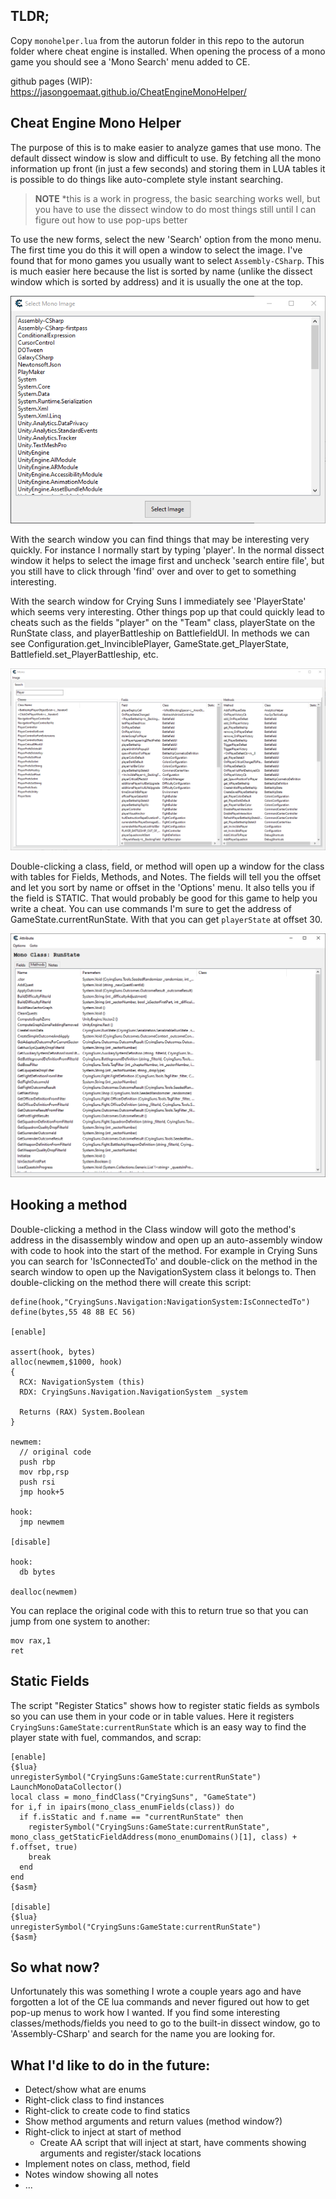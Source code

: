 ## TLDR;

Copy `monohelper.lua` from the autorun folder in this repo to the autorun
folder where cheat engine is installed.  When opening the process of a mono
game you should see a 'Mono Search' menu added to CE.

github pages (WIP): https://jasongoemaat.github.io/CheatEngineMonoHelper/

## Cheat Engine Mono Helper

The purpose of this is to make easier to analyze games that use mono.  The default
dissect window is slow and difficult to use.  By fetching all the mono information
up front (in just a few seconds) and storing them in LUA tables it is possible to
do things like auto-complete style instant searching.

> **NOTE** *this is a work in progress, the basic searching works well, but you
have to use the dissect window to do most things still until I can figure out
how to use pop-ups better

To use the new forms, select the new 'Search' option from the mono menu.  The first
time you do this it will open a window to select the image.  I've found that for
mono games you usually want to select `Assembly-CSharp`.  This is much easier here
because the list is sorted by name (unlike the dissect window which is sorted
by address) and it is usually the one at the top.

![SelectImage](Docs/SelectImage.png)

With the search window you can find things that may be interesting very quickly.
For instance I normally start by typing 'player'.  In the normal dissect window
it helps to select the image first and uncheck 'search entire file', but you still
have to click through 'find' over and over to get to something interesting.

With the search window for Crying Suns I immediately see 'PlayerState' which seems
very interesting.  Other things pop up that could quickly lead to cheats such
as the fields "player" on the "Team" class, playerState on the RunState class, and
playerBattleship on BattlefieldUI.  In methods we can see Configuration.get_InvinciblePlayer,
GameState.get_PlayerState, Battlefield.set_PlayerBattleship, etc.

![Search](Docs/Search.png)

Double-clicking a class, field, or method will open up a window for the class with
tables for Fields, Methods, and Notes.  The fields will tell you the offset and let
you sort by name or offset in the 'Options' menu.  It also tells you if the field is
STATIC.  That would probably be good for this game to help you write a cheat.   You
can use commands I'm sure to get the address of GameState.currentRunState.  With that
you can get `playerState` at offset 30.

![Class](Docs/Class.png)

## Hooking a method

Double-clicking a method in the Class window will goto the method's address in
the disassembly window and open up an auto-assembly window with code to hook
into the start of the method.  For example in Crying Suns you can search for
'IsConnectedTo' and double-click on the method in the search window to open
up the NavigationSystem class it belongs to.  Then double-clicking on the method
there will create this script:

```
define(hook,"CryingSuns.Navigation:NavigationSystem:IsConnectedTo")
define(bytes,55 48 8B EC 56)

[enable]

assert(hook, bytes)
alloc(newmem,$1000, hook)
{
  RCX: NavigationSystem (this)
  RDX: CryingSuns.Navigation.NavigationSystem _system

  Returns (RAX) System.Boolean
}

newmem:
  // original code
  push rbp
  mov rbp,rsp
  push rsi
  jmp hook+5

hook:
  jmp newmem

[disable]

hook:
  db bytes

dealloc(newmem)
```

You can replace the original code with this to return true so that you can jump from one system to another:

```
mov rax,1
ret
```

## Static Fields

The script "Register Statics" shows how to register static fields as symbols so you can use them
in your code or in table values.  Here it registers `CryingSuns:GameState:currentRunState` which
is an easy way to find the player state with fuel, commandos, and scrap:

```
[enable]
{$lua}
unregisterSymbol("CryingSuns:GameState:currentRunState")
LaunchMonoDataCollector()
local class = mono_findClass("CryingSuns", "GameState")
for i,f in ipairs(mono_class_enumFields(class)) do
  if f.isStatic and f.name == "currentRunState" then
    registerSymbol("CryingSuns:GameState:currentRunState", mono_class_getStaticFieldAddress(mono_enumDomains()[1], class) + f.offset, true)
    break
  end
end
{$asm}

[disable]
{$lua}
unregisterSymbol("CryingSuns:GameState:currentRunState")
{$asm}
```

## So what now?

Unfortunately this was something I wrote a couple years ago and have forgotten
a lot of the CE lua commands and never figured out how to get pop-up menus to work
how I wanted.  If you find some interesting classes/methods/fields you need to
go to the built-in dissect window, go to 'Assembly-CSharp' and search for the name
you are looking for.

## What I'd like to do in the future:

* Detect/show what are enums
* Right-click class to find instances
* Right-click to create code to find statics
* Show method arguments and return values (method window?)
* Right-click to inject at start of method
    * Create AA script that will inject at start, have comments showing arguments and register/stack locations
* Implement notes on class, method, field
* Notes window showing all notes
* ...